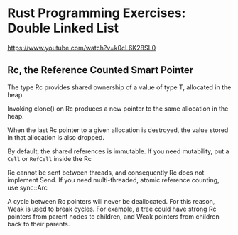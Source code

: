 # Rust Programming Exercises: Double Linked List

https://www.youtube.com/watch?v=k0cL6K28SL0


## Rc<T>, the Reference Counted Smart Pointer

The type Rc<T> provides shared ownership of a value of type T, allocated in the heap.

Invoking clone() on Rc produces a new pointer to the same allocation in the heap. 

When the last Rc pointer to a given allocation is destroyed, the value stored in that allocation is also dropped.

By default, the shared references is immutable. If you need mutability, put a `Cell` or `RefCell` inside the Rc

Rc cannot be sent between threads, and consequently Rc does not implement Send. If you need multi-threaded, atomic reference counting, use sync::Arc

A cycle between Rc pointers will never be deallocated. For this reason, Weak is used to break cycles. For example, a tree could have strong Rc pointers from parent nodes to children, and Weak pointers from children back to their parents.